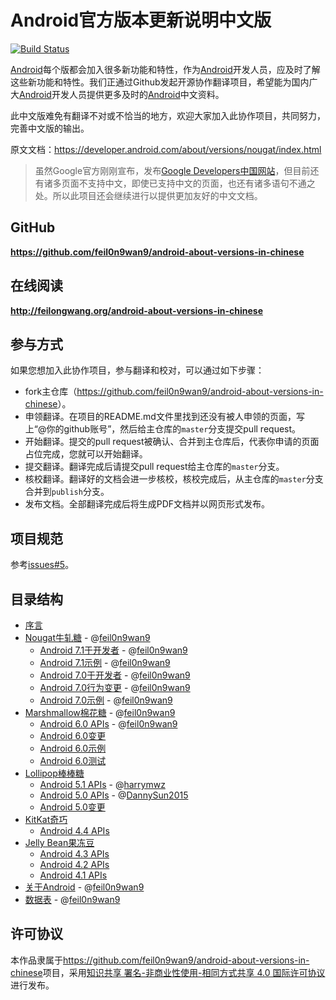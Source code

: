 # Android官方版本更新说明中文版

[![Build Status](https://travis-ci.org/feil0n9wan9/android-about-versions-in-chinese.svg?branch=master)](https://travis-ci.org/feil0n9wan9/android-about-versions-in-chinese)

[Android](https://www.android.com)每个版都会加入很多新功能和特性，作为[Android](https://www.android.com)开发人员，应及时了解这些新功能和特性。我们正通过Github发起开源协作翻译项目，希望能为国内广大[Android](https://www.android.com)开发人员提供更多及时的[Android](https://www.android.com)中文资料。

此中文版难免有翻译不对或不恰当的地方，欢迎大家加入此协作项目，共同努力，完善中文版的输出。

原文文档：<https://developer.android.com/about/versions/nougat/index.html>

> 虽然Google官方刚刚宣布，发布[Google Developers中国网站](https://developer.android.google.cn)，但目前还有诸多页面不支持中文，即使已支持中文的页面，也还有诸多语句不通之处。所以此项目还会继续进行以提供更加友好的中文文档。


## GitHub

**<https://github.com/feil0n9wan9/android-about-versions-in-chinese>**


## 在线阅读

**<http://feilongwang.org/android-about-versions-in-chinese>**


## 参与方式

如果您想加入此协作项目，参与翻译和校对，可以通过如下步骤：
* fork主仓库（<https://github.com/feil0n9wan9/android-about-versions-in-chinese>）。
* 申领翻译。在项目的README.md文件里找到还没有被人申领的页面，写上“@你的github账号”，然后给主仓库的`master`分支提交pull request。
* 开始翻译。提交的pull request被确认、合并到主仓库后，代表你申请的页面占位完成，您就可以开始翻译。
* 提交翻译。翻译完成后请提交pull request给主仓库的`master`分支。
* 核校翻译。翻译好的文档会进一步核校，核校完成后，从主仓库的`master`分支合并到`publish`分支。
* 发布文档。全部翻译完成后将生成PDF文档并以网页形式发布。


## 项目规范

参考[issues#5](https://github.com/feil0n9wan9/android-about-versions-in-chinese/issues/5)。


## 目录结构

- [序言](README.md)
- [Nougat牛轧糖](nougat.md) - @[feil0n9wan9](https://github.com/feil0n9wan9)
    - [Android 7.1于开发者](android-7.1.md) - @[feil0n9wan9](https://github.com/feil0n9wan9)
    - [Android 7.1示例](android-7.1-samples.md) - @[feil0n9wan9](https://github.com/feil0n9wan9)
    - [Android 7.0于开发者](android-7.0.md) - @[feil0n9wan9](https://github.com/feil0n9wan9)
    - [Android 7.0行为变更](android-7.0-changes.md) - @[feil0n9wan9](https://github.com/feil0n9wan9)
    - [Android 7.0示例](android-7.0-samples.md) - @[feil0n9wan9](https://github.com/feil0n9wan9)
- [Marshmallow棉花糖](marshmallow.md) - @[feil0n9wan9](https://github.com/feil0n9wan9)
    - [Android 6.0 APIs](android-6.0.md) - @[feil0n9wan9](https://github.com/feil0n9wan9)
    - [Android 6.0变更](android-6.0-changes.md)
    - [Android 6.0示例](android-6.0-samples.md)
    - [Android 6.0测试](android-6.0-testing.md)
- [Lollipop棒棒糖](lollipop.md)
    - [Android 5.1 APIs](android-5.1.md) - @[harrymwz](https://github.com/harrymwz)
    - [Android 5.0 APIs](android-5.0.md) - @[DannySun2015](https://github.com/DannySun2015)
    - [Android 5.0变更](android-5.0-changes.md)
- [KitKat奇巧](kitkat.md)
    - [Android 4.4 APIs](android-4.4.md)
- [Jelly Bean果冻豆](jelly-bean.md)
    - [Android 4.3 APIs](android-4.3.md)
    - [Android 4.2 APIs](android-4.2.md)
    - [Android 4.1 APIs](android-4.1.md)
- [关于Android](android.md) - @[feil0n9wan9](https://github.com/feil0n9wan9)
- [数据表](dashboards.md) - @[feil0n9wan9](https://github.com/feil0n9wan9)


## 许可协议

本作品隶属于<https://github.com/feil0n9wan9/android-about-versions-in-chinese>项目，采用[知识共享 署名-非商业性使用-相同方式共享 4.0 国际许可协议](http://creativecommons.org/licenses/by-nc-sa/4.0/)进行发布。
